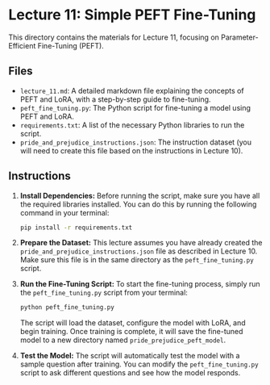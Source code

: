 
# Lecture 11: Simple PEFT Fine-Tuning

This directory contains the materials for Lecture 11, focusing on Parameter-Efficient Fine-Tuning (PEFT).

## Files

*   `lecture_11.md`: A detailed markdown file explaining the concepts of PEFT and LoRA, with a step-by-step guide to fine-tuning.
*   `peft_fine_tuning.py`: The Python script for fine-tuning a model using PEFT and LoRA.
*   `requirements.txt`: A list of the necessary Python libraries to run the script.
*   `pride_and_prejudice_instructions.json`: The instruction dataset (you will need to create this file based on the instructions in Lecture 10).

## Instructions

1.  **Install Dependencies:**
    Before running the script, make sure you have all the required libraries installed. You can do this by running the following command in your terminal:
    ```bash
    pip install -r requirements.txt
    ```

2.  **Prepare the Dataset:**
    This lecture assumes you have already created the `pride_and_prejudice_instructions.json` file as described in Lecture 10. Make sure this file is in the same directory as the `peft_fine_tuning.py` script.

3.  **Run the Fine-Tuning Script:**
    To start the fine-tuning process, simply run the `peft_fine_tuning.py` script from your terminal:
    ```bash
    python peft_fine_tuning.py
    ```
    The script will load the dataset, configure the model with LoRA, and begin training. Once training is complete, it will save the fine-tuned model to a new directory named `pride_prejudice_peft_model`.

4.  **Test the Model:**
    The script will automatically test the model with a sample question after training. You can modify the `peft_fine_tuning.py` script to ask different questions and see how the model responds.
